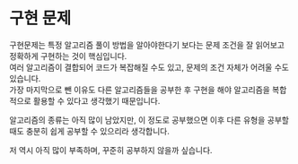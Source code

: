 # 구현 문제

구현문제는 특정 알고리즘 풀이 방법을 알아야한다기 보다는 문제 조건을 잘 읽어보고 정확하게 구현하는 것이 핵심입니다.<br>
여러 알고리즘이 결합되어 코드가 복잡해질 수도 있고, 문제의 조건 자체가 어려울 수도 있습니다.<br>
가장 마지막으로 뺀 이유도 다른 알고리즘들을 공부한 후 구현을 해야 알고리즘을 복합적으로 활용할 수 있다고 생각했기 때문입니다.<br>

알고리즘의 종류는 아직 많이 남았지만, 이 정도로 공부했으면 이후 다른 유형을 공부할 때도 충분히 쉽게 공부할 수 있으리라 생각합니다.<br>

저 역시 아직 많이 부족하며, 꾸준히 공부하지 않을까 싶습니다.<br>